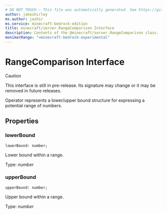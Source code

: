 ```yaml
---
# DO NOT TOUCH — This file was automatically generated. See https://github.com/mojang/minecraftapidocsgenerator to modify descriptions, examples, etc.
author: jakeshirley
ms.author: jashir
ms.service: minecraft-bedrock-edition
title: minecraft/server.RangeComparison Interface
description: Contents of the @minecraft/server.RangeComparison class.
monikerRange: "=minecraft-bedrock-experimental"
---
```

# RangeComparison Interface

> [!CAUTION]
> This interface is still in pre-release.  Its signature may change or it may be removed in future releases.

Operator represents a lower/upper bound structure for expressing a potential range of numbers.

## Properties

### **lowerBound**
`lowerBound: number;`

Lower bound within a range.

Type: *number*

### **upperBound**
`upperBound: number;`

Upper bound within a range.

Type: *number*
